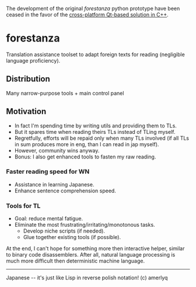 The development of the original *forestanza* python prototype have been
ceased in the favor of the [cross-platform Qt-based solution in C++](https://github.com/amerlyq/forestanza).

# forestanza
Translation assistance toolset to adapt foreign texts for reading (negligible language proficiency).

## Distribution
Many narrow-purpose tools + main control panel

## Motivation
  * In fact I'm spending time by writing utils and providing them to TLs.
  * But it spares time when reading theirs TLs instead of TLing myself.
  * Regretfully, efforts will be repaid only when many TLs involved
    (if all TLs in sum produces more in eng, than I can read in jap myself).
  * However, community wins anyway.
  * Bonus: I also get enhanced tools to fasten my raw reading.

### Faster reading speed for WN
  * Assistance in learning Japanese.
  * Enhance sentence comprehension speed.

### Tools for TL
  * Goal: reduce mental fatigue.
  * Eliminate the most frustrating/irritating/monotonous tasks.
    * Develop niche scripts (if needed).
    * Glue together existing tools (if possible).

At the end, I can't hope for something more then interactive helper,
similar to binary code disassemblers. After all, natural language
processing is much more difficult then deterministic machine language.

-----------------
Japanese -- it's just like Lisp in reverse polish notation! (c) amerlyq
